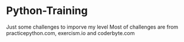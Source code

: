 # Python-Training
Just some challenges to imporve my level
Most of challenges are from practicepython.com, exercism.io and coderbyte.com
